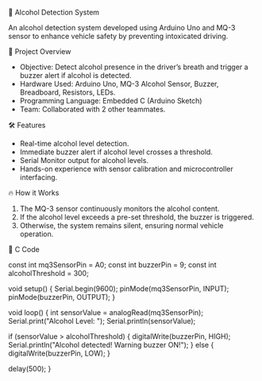 🍺 Alcohol Detection System

An alcohol detection system developed using Arduino Uno and MQ-3 sensor to enhance vehicle safety by preventing intoxicated driving.

🚀 Project Overview
- Objective: Detect alcohol presence in the driver’s breath and trigger a buzzer alert if alcohol is detected.
- Hardware Used: Arduino Uno, MQ-3 Alcohol Sensor, Buzzer, Breadboard, Resistors, LEDs.
- Programming Language: Embedded C (Arduino Sketch)
- Team: Collaborated with 2 other teammates.
  
🛠️ Features
- Real-time alcohol level detection.
- Immediate buzzer alert if alcohol level crosses a threshold.
- Serial Monitor output for alcohol levels.
- Hands-on experience with sensor calibration and microcontroller interfacing.

🔥 How it Works
1. The MQ-3 sensor continuously monitors the alcohol content.
2. If the alcohol level exceeds a pre-set threshold, the buzzer is triggered.
3. Otherwise, the system remains silent, ensuring normal vehicle operation.

📄 C Code 

const int mq3SensorPin = A0;
const int buzzerPin = 9;
const int alcoholThreshold = 300;

void setup() {
  Serial.begin(9600);
  pinMode(mq3SensorPin, INPUT);
  pinMode(buzzerPin, OUTPUT);
}

void loop() {
  int sensorValue = analogRead(mq3SensorPin);
  Serial.print("Alcohol Level: ");
  Serial.println(sensorValue);

  if (sensorValue > alcoholThreshold) {
    digitalWrite(buzzerPin, HIGH);
    Serial.println("Alcohol detected! Warning buzzer ON!");
  } else {
    digitalWrite(buzzerPin, LOW);
  }
  
  delay(500);
}
